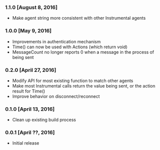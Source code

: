 ### 1.1.0 [August 8, 2016]
* Make agent string more consistent with other Instrumental agents

### 1.0.0 [May 9, 2016]
* Improvements in authentication mechanism
* Time() can now be used with Actions (which return void)
* MessageCount no longer reports 0 when a message in the process of being sent

### 0.2.0 [April 27, 2016]
* Modify API for most existing function to match other agents
* Make most Instrumental calls return the value being sent, or the action result for Time()
* Improve behavior on disconnect/reconnect

### 0.1.0 [April 13, 2016]
* Clean up existing build process

### 0.0.1 [April ??, 2016]
* Initial release
